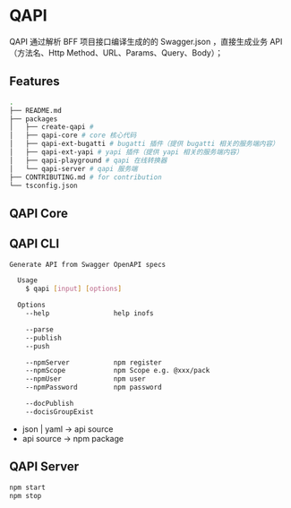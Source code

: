 # QAPI

QAPI 通过解析 BFF 项目接口编译生成的的 Swagger.json ，直接生成业务 API（方法名、Http Method、URL、Params、Query、Body）；

## Features

```bash
.
├── README.md
├── packages
│   ├── create-qapi #
│   ├── qapi-core # core 核心代码
│   ├── qapi-ext-bugatti # bugatti 插件（提供 bugatti 相关的服务端内容）
│   ├── qapi-ext-yapi # yapi 插件（提供 yapi 相关的服务端内容）
│   ├── qapi-playground # qapi 在线转换器
│   └── qapi-server # qapi 服务端
├── CONTRIBUTING.md # for contribution
└── tsconfig.json
```

## QAPI Core

## QAPI CLI

```bash
Generate API from Swagger OpenAPI specs

  Usage
    $ qapi [input] [options]

  Options
    --help                help inofs

    --parse
    --publish
    --push

    --npmServer           npm register
    --npmScope            npm Scope e.g. @xxx/pack
    --npmUser             npm user
    --npmPassword         npm password

    --docPublish
    --docisGroupExist
```

- json | yaml -> api source
- api source -> npm package

## QAPI Server

```bash
npm start
npm stop
```
